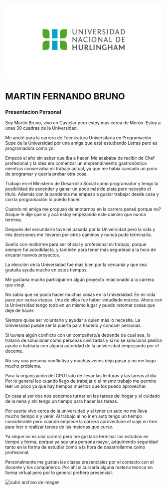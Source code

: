 ![Logo UNAHUR](./assets/UNAHUR.png)

# MARTIN FERNANDO BRUNO

### Presentacion Personal

Soy Martin Bruno, vivo en Castelar pero estoy más cerca de Morón. Estoy a unas 30 cuadras de la Universidad.

Me anoté para la carrera de Tecnicatura Universitaria en Programación. Supe de la Universidad por una amiga que está estudiando Letras pero es programadora como yo.

Empecé el año sin saber que iba a hacer. Me acababa de recibir de Chef profesional y la idea era comenzar un emprendimiento gastronómico mientras conservaba mi trabajo actual, ya que me había cansado un poco de programar y quería probar otra cosa.

Trabajo en el Ministerio de Desarrollo Social como programador y tengo la posibilidad de ascender y ganar un poco más de plata pero necesito el título. Además con la pandemia me empezó a gustar trabajar desde casa y con la programación lo puedo hacer.

Cuando mi amiga me propuso de anotarnos en la carrera pensé porque no? Asique le dije que sí y acá estoy empezando este camino que nunca termina.

Después del secundario tuve mi pasada por la Universidad pero la vida y mis decisiones me llevaron por otros caminos y nunca pude terminarla.

Sueño con recibirme para ser oficial y profesional mi trabajo, porque siempre fui autodidacta, y también para tener más seguridad a la hora de encarar nuevos proyectos.

La elección de la Universidad fue más bien por la cercanía y que sea gratuita ayuda mucho en estos tiempos.

Me gustaría mucho participar en algún proyecto relacionado a la carrera que elegí.

No sabía que se podía hacer muchas cosas en la Universidad. En mi vida pase por varias etapas. Una de ellas fue haber estudiado música. Ahora con la Universidad tengo todo en un mismo lugar y puedo retomar cosas que deje de hacer.

Siempre quise ser voluntario y ayudar a quien más lo necesite. La Universidad puede ser la puerta para hacerlo y conocer personas.

Si tuviera algún conflicto con un compañero/a depende de cual sea, lo trataría de solucionar como personas civilizadas y si no se soluciona pediría ayuda o hablaría con alguna autoridad de la universidad empezando por el docente.

No soy una persona conflictiva y muchas veces dejo pasar y no me hago mucho problema.

Para la organización del CPU trato de llevar las lecturas y las tareas al día. Por lo general leo cuando llego de trabajar o el mismo trabajo me permite leer un poco ya que hay tiempos muertos que los puedo aprovechar.

En casa al ser dos nos podemos turnar en las tareas del hogar y el cuidado de la nena y ahí tengo un tiempo para hacer las tareas.

Por suerte vivo cerca de la universidad y al tener un auto no me lleva mucho tiempo ir y venir. Al trabajo al no ir en auto tengo un tiempo considerable pero cuando empiece la carrera aprovechare el viaje en tren para leer o realizar tareas de las materias que curse.

Ya séque no es una carrera pero me gustaría terminar los estudios en tiempo y forma, porque ya soy una persona mayor, adquiriendo seguridad tanto en la forma de estudiar como a la hora de desarrollarme como profesional.

Personalmente me gustan las clases presenciales por el contacto con el docente y los compañeros. Por ahí si cursaría alguna materia teórica en forma virtual pero por lo general prefiero presencial.
 

![subir archivo de imagen](imagen.jpg)
